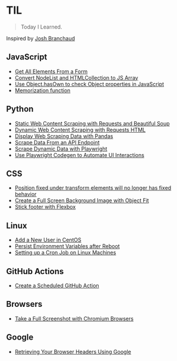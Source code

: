 # TIL

> Today I Learned.

Inspired by [Josh Branchaud](https://dev.to/jbranchaud/how-i-built-a-learning-machine-45k9)

## JavaScript

- [Get All Elements From a Form](js/get-all-elements-from-a-form.md)
- [Convert NodeList and HTMLCollection to JS Array](js/convert-nodelist-and-htmlcollection-to-js-array.md)
- [Use Object.hasOwn to check Object properties in JavaScript](js/use-object-hasown-to-check-properties-in-javascript.md)
- [Memorization function](js/memorization-function.md)

## Python

- [Static Web Content Scraping with Requests and Beautiful Soup](/python/static-web-content-scraping-with-requests-and-beautiful-soup.md)
- [Dynamic Web Content Scraping with Requests HTML](/python/dynamic-web-content-scraping-with-requests-html.md)
- [Display Web Scraping Data with Pandas](/python/display-web-scraping-data-with-pandas.md)
- [Scrape Data From an API Endpoint](/python/scrape-data-from-an-api-endpoint.md)
- [Scrape Dynamic Data with Playwright](/python/scrape-dynamic-data-with-playwright.md)
- [Use Playwright Codegen to Automate UI Interactions](python/use-playwright-codegen-to-automate-ui-interactions.md)

## CSS

- [Position fixed under transform elements will no longer has fixed behavior](/css/position-fixed-under-transform-elements-will-no-longer-has-fixed-behavior.md)
- [Create a Full Screen Background Image with Object Fit](/css/create-a-full-screen-background-image-with-object-fit.md)
- [Stick footer with Flexbox](/css/stick-footer-with-flexbox.md)

## Linux

- [Add a New User in CentOS](linux/add-a-new-user-in-centos.md)
- [Persist Environment Variables after Reboot](linux/persist-environment-variables-after-reboot.md)
- [Setting up a Cron Job on Linux Machines](linux/setting-up-a-cron-job-on-linux-machines.md)

## GitHub Actions

- [Create a Scheduled GitHub Action](/github-actions/create-a-scheduled-github-action.md)

## Browsers

- [Take a Full Screenshot with Chromium Browsers](/browsers/take-a-full-screenshot-with-chromium-browsers.md)

## Google

- [Retrieving Your Browser Headers Using Google](/google/retrieving-your-browser-headers-using-google.md)
